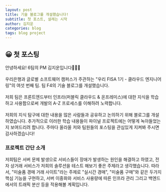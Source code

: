 ```yaml
---
layout: post
title: 기술 블로그를 개설했습니다!
subtitle: 첫 포스트, 설레는 시작
author: 김지운
categories: blog
tags: blog project
---
```


## 😀 첫 포스팅

안녕하세요! 6팀의 PM 김지운입니다🧑🏻‍💻  
<br>
우리은행과 글로벌 소프트웨어 캠퍼스가 주관하는 "우리 FISA 1기 - 클라우드 엔지니어링"의 여섯 번째 팀. 팀 F4의 기술 블로그를 개설했습니다.  
<br>
저희 팀은 프론트엔드부터 인프라(퍼블릭 클라우드 & 온프레미스)에 대한 지식을 학습하고 사용함으로써 개발의 A-Z 프로세스를 이해하려 노력합니다.  
<br>
저희의 지식 탐구에 대한 내용을 많은 사람들과 공유하고 논의하기 위해 블로그를 개설하였습니다. 추가적으로 이러한 학습 내용들이 파이널 프로젝트에는 어떻게 녹아들었는지 보여드리려 합니다. 주마다 올라올 저와 팀원들의 포스팅을 관심있게 지켜봐 주시면 감사하겠습니다!

### 프로젝트 간단 소개

저희팀은 서버 문제 발생으로 서비스들이 장애가 발생하는 원인을 해결하고 하였고, 전자 상거래 서비스가 저희의 솔루션을 테스트 해보기 좋은 주제라고 생각했습니다. 따라서, "미술품 경매 거래 사이트"라는 주제로 "실시간 경매", "미술품 구매"와 같은 두가지 핵심 기능을 구현하고, 서버 이중화와 서비스 사용량에 따른 인프라 관리 그리고 백엔드에서의 트래픽 분산 등을 적용해볼 계획입니다.
